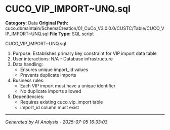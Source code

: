 # CUCO_VIP_IMPORT~UNQ.sql

**Category:** Data
**Original Path:** cuco.dbmaintain/SchemaCreation/01_CuCo_V3.0.0.0/CUSTC/Table/CUCO_VIP_IMPORT~UNQ.sql
**File Type:** SQL script

CUCO_VIP_IMPORT~UNQ.sql
1. Purpose: Establishes primary key constraint for VIP import data table
2. User interactions: N/A - Database infrastructure
3. Data handling:
   - Ensures unique import_id values
   - Prevents duplicate imports
4. Business rules:
   - Each VIP import must have a unique identifier
   - No duplicate imports allowed
5. Dependencies:
   - Requires existing cuco_vip_import table
   - import_id column must exist

---
*Generated by AI Analysis - 2025-07-05 16:33:03*

